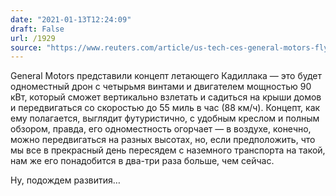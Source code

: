 ```yaml
---
date: "2021-01-13T12:24:09"
draft: False
url: /1929
source: "https://www.reuters.com/article/us-tech-ces-general-motors-flying-car/look-up-in-the-sky-its-a-flying-cadillac-gm-unveils-futuristic-vehicle-idUSKBN29H2NC"
---
```


General Motors представили концепт летающего Кадиллака — это будет одноместный дрон с четырьмя винтами и двигателем мощностью 90 кВт, который сможет вертикально взлетать и садиться на крыши домов и передвигаться со скоростью до 55 миль в час (88 км/ч). Концепт, как ему полагается, выглядит футуристично, с удобным креслом и полным обзором, правда, его одноместность огорчает — в воздухе, конечно, можно передвигаться на разных высотах, но, если предположить, что мы все в прекрасный день пересядем с наземного транспорта на такой, нам же его понадобится в два-три раза больше, чем сейчас.

Ну, подождем развития…
